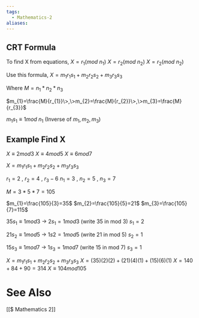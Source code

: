 ```yaml
---
tags:
  - Mathematics-2
aliases:
---
```

## CRT Formula
To find X from equations,
$X=r_{1}(mod\>n_{1})$
$X=r_{2}(mod\>n_{2})$
$X=r_{2}(mod\>n_{2})$

Use this formula,
$X=m_{1}r_{1}s_{1}+m_{2}r_{2}s_{2}+m_{3}r_{3}s_{3}$

Where
$M=n_{1}*n_{2}*n_{3}$

$m_{1}=\frac{M}{r_{1}}\>,\>m_{2}=\frac{M}{r_{2}}\>,\>m_{3}=\frac{M}{r_{3}}$

$m_{1}s_{1}≡1mod\>n_{1}$ (Inverse of $m_{1},m_{2},m_{3}$)

## Example Find X
$X≡2mod3$
$X≡4mod5$
$X≡6mod7$

$X=m_{1}r_{1}s_{1}+m_{2}r_{2}s_{2}+m_{3}r_{3}s_{3}$

$r_{1}=2\>,\>r_{2}=4\>,\>r_{3}-6$
$n_{1}=3\>,\>n_{2}=5\>,\>n_{3}=7$

$M=3*5*7=105$

$m_{1}=\frac{105}{3}=35$
$m_{2}=\frac{105}{5}=21$
$m_{3}=\frac{105}{7}=115$

$35s_{1}≡1mod3\>\to\>2s_{1}=1mod3$ (write 35 in mod 3)
$s_{1}=2$

$21s_{2}≡1mod5\>\to\>1s2=1mod5$ (write 21 in mod 5)
$s_{2}=1$

$15s_{3}≡1mod7\>\to\>1s_{3}=1mod7$ (write 15 in mod 7)
$s_{3}=1$

$X=m_{1}r_{1}s_{1}+m_{2}r_{2}s_{2}+m_{3}r_{3}s_{3}$
$X=(35)(2)(2)+(21)(4)(1)+(15)(6)(1)$
$X=140+84+90=314$
$X≡104mod105$
# See Also
[[$ Mathematics 2]]
